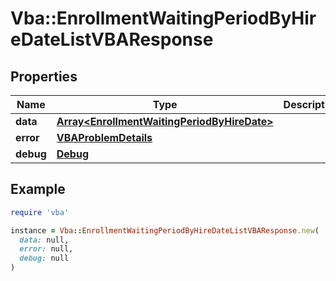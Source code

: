 # Vba::EnrollmentWaitingPeriodByHireDateListVBAResponse

## Properties

| Name | Type | Description | Notes |
| ---- | ---- | ----------- | ----- |
| **data** | [**Array&lt;EnrollmentWaitingPeriodByHireDate&gt;**](EnrollmentWaitingPeriodByHireDate.md) |  | [optional] |
| **error** | [**VBAProblemDetails**](VBAProblemDetails.md) |  | [optional] |
| **debug** | [**Debug**](Debug.md) |  | [optional] |

## Example

```ruby
require 'vba'

instance = Vba::EnrollmentWaitingPeriodByHireDateListVBAResponse.new(
  data: null,
  error: null,
  debug: null
)
```

